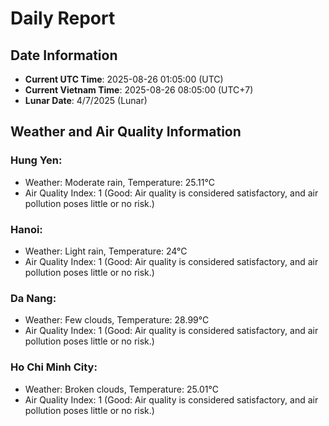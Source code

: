 # Daily Report
## Date Information
- **Current UTC Time**: 2025-08-26 01:05:00 (UTC)
- **Current Vietnam Time**: 2025-08-26 08:05:00 (UTC+7)
- **Lunar Date**: 4/7/2025 (Lunar)

## Weather and Air Quality Information

### Hung Yen:
- Weather: Moderate rain, Temperature: 25.11°C
- Air Quality Index: 1 (Good: Air quality is considered satisfactory, and air pollution poses little or no risk.)

### Hanoi:
- Weather: Light rain, Temperature: 24°C
- Air Quality Index: 1 (Good: Air quality is considered satisfactory, and air pollution poses little or no risk.)

### Da Nang:
- Weather: Few clouds, Temperature: 28.99°C
- Air Quality Index: 1 (Good: Air quality is considered satisfactory, and air pollution poses little or no risk.)

### Ho Chi Minh City:
- Weather: Broken clouds, Temperature: 25.01°C
- Air Quality Index: 1 (Good: Air quality is considered satisfactory, and air pollution poses little or no risk.)
